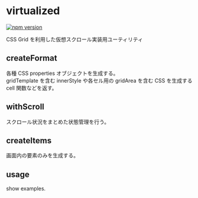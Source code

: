 # virtualized

[![npm version](https://badge.fury.io/js/@ytoune%2Fvirtualized.svg)](https://badge.fury.io/js/@ytoune%2Fvirtualized)

CSS Grid を利用した仮想スクロール実装用ユーティリティ

## createFormat

各種 CSS properties オブジェクトを生成する。  
gridTemplate を含む innerStyle や各セル用の gridArea を含む CSS を生成する cell 関数などを返す。

## withScroll

スクロール状況をまとめた状態管理を行う。

## createItems

画面内の要素のみを生成する。

## usage

show examples.

